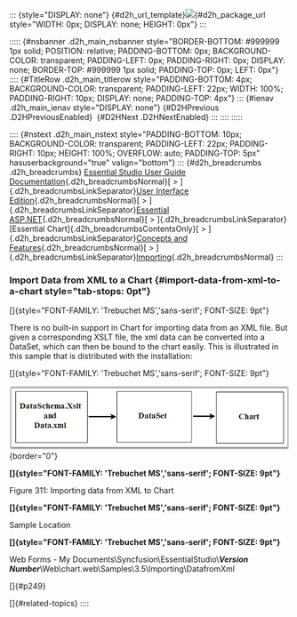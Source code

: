 ::: {style="DISPLAY: none"}
[](ms-xhelp:///?Id=d2h_url_template){#d2h_url_template}![](!package_url!){#d2h_package_url style="WIDTH: 0px; DISPLAY: none; HEIGHT: 0px"}
:::

::::: {#nsbanner .d2h_main_nsbanner style="BORDER-BOTTOM: #999999 1px solid; POSITION: relative; PADDING-BOTTOM: 0px; BACKGROUND-COLOR: transparent; PADDING-LEFT: 0px; PADDING-RIGHT: 0px; DISPLAY: none; BORDER-TOP: #999999 1px solid; PADDING-TOP: 0px; LEFT: 0px"}
:::: {#TitleRow .d2h_main_titlerow style="PADDING-BOTTOM: 4px; BACKGROUND-COLOR: transparent; PADDING-LEFT: 22px; WIDTH: 100%; PADDING-RIGHT: 10px; DISPLAY: none; PADDING-TOP: 4px"}
::: {#ienav .d2h_main_ienav style="DISPLAY: none"}
[](ms-xhelp:///?Id=554cbec1-9f3a-4aa6-8975-753097efb597){#D2HPrevious .D2HPreviousEnabled}  [](ms-xhelp:///?Id=f5646e96-393d-45fd-88e7-00967e5a4e03){#D2HNext .D2HNextEnabled}
:::
::::
:::::

:::: {#nstext .d2h_main_nstext style="PADDING-BOTTOM: 10px; BACKGROUND-COLOR: transparent; PADDING-LEFT: 22px; PADDING-RIGHT: 10px; HEIGHT: 100%; OVERFLOW: auto; PADDING-TOP: 5px" hasuserbackground="true" valign="bottom"}
::: {#d2h_breadcrumbs .d2h_breadcrumbs}
[Essential Studio User Guide Documentation](ms-xhelp:///?Id=12457748-09e3-4d74-a240-8e049cedf030){.d2h_breadcrumbsNormal}[ \> ]{.d2h_breadcrumbsLinkSeparator}[User Interface Edition](ms-xhelp:///?Id=c29296b7-531c-413b-a0ec-488ca1f7f669){.d2h_breadcrumbsNormal}[ \> ]{.d2h_breadcrumbsLinkSeparator}[Essential ASP.NET](ms-xhelp:///?Id=25c35330-c127-4dad-9a92-ed79dc7261a6){.d2h_breadcrumbsNormal}[ \> ]{.d2h_breadcrumbsLinkSeparator}[Essential Chart]{.d2h_breadcrumbsContentsOnly}[ \> ]{.d2h_breadcrumbsLinkSeparator}[Concepts and Features](ms-xhelp:///?Id=100687ce-82f2-4424-9d16-0949ea76cf15){.d2h_breadcrumbsNormal}[ \> ]{.d2h_breadcrumbsLinkSeparator}[Importing](ms-xhelp:///?Id=554cbec1-9f3a-4aa6-8975-753097efb597){.d2h_breadcrumbsNormal}
:::

### Import Data from XML to a Chart {#import-data-from-xml-to-a-chart style="tab-stops: 0pt"}

[]{style="FONT-FAMILY: 'Trebuchet MS','sans-serif'; FONT-SIZE: 9pt"} 

There is no built-in support in Chart for importing data from an XML file. But given a corresponding XSLT file, the xml data can be converted into a DataSet, which can then be bound to the chart easily. This is illustrated in this sample that is distributed with the installation:

[]{style="FONT-FAMILY: 'Trebuchet MS','sans-serif'; FONT-SIZE: 9pt"} 

![](ImagesExt/image64_23.jpg){border="0"}

**[]{style="FONT-FAMILY: 'Trebuchet MS','sans-serif'; FONT-SIZE: 9pt"}** 

Figure 311: Importing data from XML to Chart

**[]{style="FONT-FAMILY: 'Trebuchet MS','sans-serif'; FONT-SIZE: 9pt"}** 

Sample Location

**[]{style="FONT-FAMILY: 'Trebuchet MS','sans-serif'; FONT-SIZE: 9pt"}** 

Web Forms - My Documents\\Syncfusion\\EssentialStudio\\***Version Number***\\Web\\chart.web\\Samples\\3.5\\Importing\\DatafromXml

[]{#p249} 

[]{#related-topics}
::::
